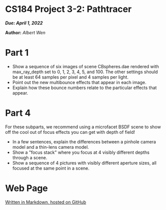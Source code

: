 CS184 Project 3-2: Pathtracer
==============

***Due: April 1, 2022***

**Author:** *Albert Wen*

# Part 1
* Show a sequence of six images of scene CBspheres.dae rendered with max_ray_depth set to 0, 1, 2, 3, 4, 5, and 100. The other settings should be at least 64 samples per pixel and 4 samples per light.
* Point out the new multibounce effects that appear in each image.
* Explain how these bounce numbers relate to the particular effects that appear.

# Part 4
For these subparts, we recommend using a microfacet BSDF scene to show off the cool out of focus effects you can get with depth of field!

* In a few sentences, explain the differences between a pinhole camera model and a thin-lens camera model.
* Show a "focus stack" where you focus at 4 visibly different depths through a scene.
* Show a sequence of 4 pictures with visibly different aperture sizes, all focused at the same point in a scene.



# Web Page
[Written in Markdown, hosted on GitHub](https://github.com/cal-cs184-student/sp22-project-webpages-AlbertScribblenaut/edit/master/proj3-2/index.md)


